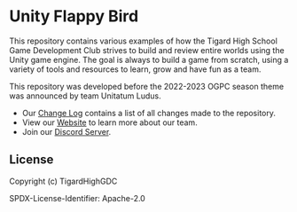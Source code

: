 # Unity Flappy Bird

This repository contains various examples of how the Tigard High School Game Development Club strives to build and review entire
worlds using the Unity game engine. The goal is always to build a game from scratch, using a variety of tools and resources
to learn, grow and have fun as a team.

This repository was developed before the 2022-2023 OGPC season theme was announced by team Unitatum Ludus.

- Our [Change Log](Docs/CHANGELOG.md) contains a list of all changes made to the repository.
- View our [Website](https://tigardhighgdc.github.io/FlappyBird/) to learn more about our team.
- Join our [Discord Server](https://discord.gg/ZvsKGCFUQb).

## License

Copyright (c) TigardHighGDC

SPDX-License-Identifier: Apache-2.0
